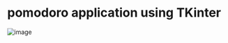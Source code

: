# pomodoro application using TKinter

![image](https://user-images.githubusercontent.com/46963130/132555668-c67763de-c7de-44c2-9383-40827cb2e166.png)
